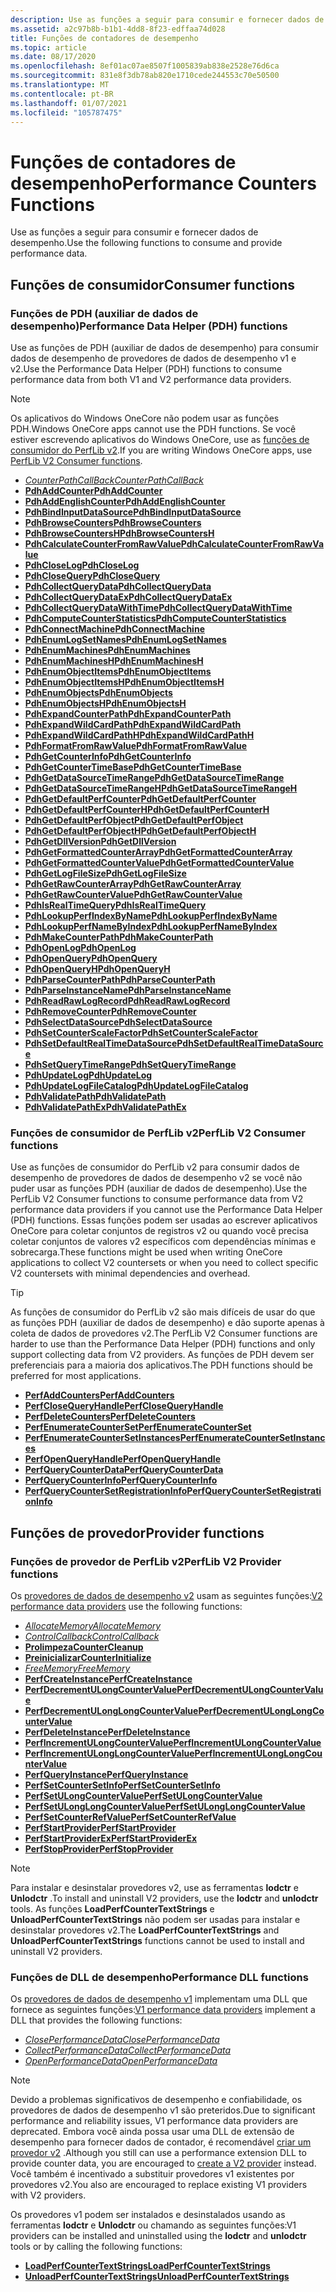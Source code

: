 ```yaml
---
description: Use as funções a seguir para consumir e fornecer dados de desempenho.
ms.assetid: a2c97b8b-b1b1-4dd8-8f23-edffaa74d028
title: Funções de contadores de desempenho
ms.topic: article
ms.date: 08/17/2020
ms.openlocfilehash: 8ef01ac07ae8507f1005839ab838e2528e76d6ca
ms.sourcegitcommit: 831e8f3db78ab820e1710cede244553c70e50500
ms.translationtype: MT
ms.contentlocale: pt-BR
ms.lasthandoff: 01/07/2021
ms.locfileid: "105787475"
---
```

# <a name="performance-counters-functions"></a><span data-ttu-id="a4a72-103">Funções de contadores de desempenho</span><span class="sxs-lookup"><span data-stu-id="a4a72-103">Performance Counters Functions</span></span>

<span data-ttu-id="a4a72-104">Use as funções a seguir para consumir e fornecer dados de desempenho.</span><span class="sxs-lookup"><span data-stu-id="a4a72-104">Use the following functions to consume and provide performance data.</span></span>

## <a name="consumer-functions"></a><span data-ttu-id="a4a72-105">Funções de consumidor</span><span class="sxs-lookup"><span data-stu-id="a4a72-105">Consumer functions</span></span>

### <a name="performance-data-helper-pdh-functions"></a><span data-ttu-id="a4a72-106">Funções de PDH (auxiliar de dados de desempenho)</span><span class="sxs-lookup"><span data-stu-id="a4a72-106">Performance Data Helper (PDH) functions</span></span>

<span data-ttu-id="a4a72-107">Use as funções de PDH (auxiliar de dados de desempenho) para consumir dados de desempenho de provedores de dados de desempenho v1 e v2.</span><span class="sxs-lookup"><span data-stu-id="a4a72-107">Use the Performance Data Helper (PDH) functions to consume performance data from both V1 and V2 performance data providers.</span></span>

> [!Note]
> <span data-ttu-id="a4a72-108">Os aplicativos do Windows OneCore não podem usar as funções PDH.</span><span class="sxs-lookup"><span data-stu-id="a4a72-108">Windows OneCore apps cannot use the PDH functions.</span></span> <span data-ttu-id="a4a72-109">Se você estiver escrevendo aplicativos do Windows OneCore, use as [funções de consumidor do PerfLib v2](using-the-perflib-functions-to-consume-counter-data.md).</span><span class="sxs-lookup"><span data-stu-id="a4a72-109">If you are writing Windows OneCore apps, use [PerfLib V2 Consumer functions](using-the-perflib-functions-to-consume-counter-data.md).</span></span>

- [<span data-ttu-id="a4a72-110">*CounterPathCallBack*</span><span class="sxs-lookup"><span data-stu-id="a4a72-110">*CounterPathCallBack*</span></span>](/windows/desktop/api/Pdh/nc-pdh-counterpathcallback)
- [<span data-ttu-id="a4a72-111">**PdhAddCounter**</span><span class="sxs-lookup"><span data-stu-id="a4a72-111">**PdhAddCounter**</span></span>](/windows/desktop/api/Pdh/nf-pdh-pdhaddcountera)
- [<span data-ttu-id="a4a72-112">**PdhAddEnglishCounter**</span><span class="sxs-lookup"><span data-stu-id="a4a72-112">**PdhAddEnglishCounter**</span></span>](/windows/desktop/api/Pdh/nf-pdh-pdhaddenglishcountera)
- [<span data-ttu-id="a4a72-113">**PdhBindInputDataSource**</span><span class="sxs-lookup"><span data-stu-id="a4a72-113">**PdhBindInputDataSource**</span></span>](/windows/desktop/api/Pdh/nf-pdh-pdhbindinputdatasourcea)
- [<span data-ttu-id="a4a72-114">**PdhBrowseCounters**</span><span class="sxs-lookup"><span data-stu-id="a4a72-114">**PdhBrowseCounters**</span></span>](/windows/desktop/api/Pdh/nf-pdh-pdhbrowsecountersa)
- [<span data-ttu-id="a4a72-115">**PdhBrowseCountersH**</span><span class="sxs-lookup"><span data-stu-id="a4a72-115">**PdhBrowseCountersH**</span></span>](/windows/desktop/api/Pdh/nf-pdh-pdhbrowsecountersha)
- [<span data-ttu-id="a4a72-116">**PdhCalculateCounterFromRawValue**</span><span class="sxs-lookup"><span data-stu-id="a4a72-116">**PdhCalculateCounterFromRawValue**</span></span>](/windows/desktop/api/Pdh/nf-pdh-pdhcalculatecounterfromrawvalue)
- [<span data-ttu-id="a4a72-117">**PdhCloseLog**</span><span class="sxs-lookup"><span data-stu-id="a4a72-117">**PdhCloseLog**</span></span>](/windows/desktop/api/Pdh/nf-pdh-pdhcloselog)
- [<span data-ttu-id="a4a72-118">**PdhCloseQuery**</span><span class="sxs-lookup"><span data-stu-id="a4a72-118">**PdhCloseQuery**</span></span>](/windows/desktop/api/Pdh/nf-pdh-pdhclosequery)
- [<span data-ttu-id="a4a72-119">**PdhCollectQueryData**</span><span class="sxs-lookup"><span data-stu-id="a4a72-119">**PdhCollectQueryData**</span></span>](/windows/desktop/api/Pdh/nf-pdh-pdhcollectquerydata)
- [<span data-ttu-id="a4a72-120">**PdhCollectQueryDataEx**</span><span class="sxs-lookup"><span data-stu-id="a4a72-120">**PdhCollectQueryDataEx**</span></span>](/windows/desktop/api/Pdh/nf-pdh-pdhcollectquerydataex)
- [<span data-ttu-id="a4a72-121">**PdhCollectQueryDataWithTime**</span><span class="sxs-lookup"><span data-stu-id="a4a72-121">**PdhCollectQueryDataWithTime**</span></span>](/windows/desktop/api/Pdh/nf-pdh-pdhcollectquerydatawithtime)
- [<span data-ttu-id="a4a72-122">**PdhComputeCounterStatistics**</span><span class="sxs-lookup"><span data-stu-id="a4a72-122">**PdhComputeCounterStatistics**</span></span>](/windows/desktop/api/Pdh/nf-pdh-pdhcomputecounterstatistics)
- [<span data-ttu-id="a4a72-123">**PdhConnectMachine**</span><span class="sxs-lookup"><span data-stu-id="a4a72-123">**PdhConnectMachine**</span></span>](/windows/desktop/api/Pdh/nf-pdh-pdhconnectmachinea)
- [<span data-ttu-id="a4a72-124">**PdhEnumLogSetNames**</span><span class="sxs-lookup"><span data-stu-id="a4a72-124">**PdhEnumLogSetNames**</span></span>](/windows/desktop/api/Pdh/nf-pdh-pdhenumlogsetnamesa)
- [<span data-ttu-id="a4a72-125">**PdhEnumMachines**</span><span class="sxs-lookup"><span data-stu-id="a4a72-125">**PdhEnumMachines**</span></span>](/windows/desktop/api/Pdh/nf-pdh-pdhenummachinesa)
- [<span data-ttu-id="a4a72-126">**PdhEnumMachinesH**</span><span class="sxs-lookup"><span data-stu-id="a4a72-126">**PdhEnumMachinesH**</span></span>](/windows/desktop/api/Pdh/nf-pdh-pdhenummachinesha)
- [<span data-ttu-id="a4a72-127">**PdhEnumObjectItems**</span><span class="sxs-lookup"><span data-stu-id="a4a72-127">**PdhEnumObjectItems**</span></span>](/windows/desktop/api/Pdh/nf-pdh-pdhenumobjectitemsa)
- [<span data-ttu-id="a4a72-128">**PdhEnumObjectItemsH**</span><span class="sxs-lookup"><span data-stu-id="a4a72-128">**PdhEnumObjectItemsH**</span></span>](/windows/desktop/api/Pdh/nf-pdh-pdhenumobjectitemsha)
- [<span data-ttu-id="a4a72-129">**PdhEnumObjects**</span><span class="sxs-lookup"><span data-stu-id="a4a72-129">**PdhEnumObjects**</span></span>](/windows/desktop/api/Pdh/nf-pdh-pdhenumobjectsa)
- [<span data-ttu-id="a4a72-130">**PdhEnumObjectsH**</span><span class="sxs-lookup"><span data-stu-id="a4a72-130">**PdhEnumObjectsH**</span></span>](/windows/desktop/api/Pdh/nf-pdh-pdhenumobjectsha)
- [<span data-ttu-id="a4a72-131">**PdhExpandCounterPath**</span><span class="sxs-lookup"><span data-stu-id="a4a72-131">**PdhExpandCounterPath**</span></span>](/windows/desktop/api/Pdh/nf-pdh-pdhexpandcounterpatha)
- [<span data-ttu-id="a4a72-132">**PdhExpandWildCardPath**</span><span class="sxs-lookup"><span data-stu-id="a4a72-132">**PdhExpandWildCardPath**</span></span>](/windows/desktop/api/Pdh/nf-pdh-pdhexpandwildcardpatha)
- [<span data-ttu-id="a4a72-133">**PdhExpandWildCardPathH**</span><span class="sxs-lookup"><span data-stu-id="a4a72-133">**PdhExpandWildCardPathH**</span></span>](/windows/desktop/api/Pdh/nf-pdh-pdhexpandwildcardpathha)
- [<span data-ttu-id="a4a72-134">**PdhFormatFromRawValue**</span><span class="sxs-lookup"><span data-stu-id="a4a72-134">**PdhFormatFromRawValue**</span></span>](/windows/desktop/api/Pdh/nf-pdh-pdhformatfromrawvalue)
- [<span data-ttu-id="a4a72-135">**PdhGetCounterInfo**</span><span class="sxs-lookup"><span data-stu-id="a4a72-135">**PdhGetCounterInfo**</span></span>](/windows/desktop/api/Pdh/nf-pdh-pdhgetcounterinfoa)
- [<span data-ttu-id="a4a72-136">**PdhGetCounterTimeBase**</span><span class="sxs-lookup"><span data-stu-id="a4a72-136">**PdhGetCounterTimeBase**</span></span>](/windows/desktop/api/Pdh/nf-pdh-pdhgetcountertimebase)
- [<span data-ttu-id="a4a72-137">**PdhGetDataSourceTimeRange**</span><span class="sxs-lookup"><span data-stu-id="a4a72-137">**PdhGetDataSourceTimeRange**</span></span>](/windows/desktop/api/Pdh/nf-pdh-pdhgetdatasourcetimerangea)
- [<span data-ttu-id="a4a72-138">**PdhGetDataSourceTimeRangeH**</span><span class="sxs-lookup"><span data-stu-id="a4a72-138">**PdhGetDataSourceTimeRangeH**</span></span>](/windows/desktop/api/Pdh/nf-pdh-pdhgetdatasourcetimerangeh)
- [<span data-ttu-id="a4a72-139">**PdhGetDefaultPerfCounter**</span><span class="sxs-lookup"><span data-stu-id="a4a72-139">**PdhGetDefaultPerfCounter**</span></span>](/windows/desktop/api/Pdh/nf-pdh-pdhgetdefaultperfcountera)
- [<span data-ttu-id="a4a72-140">**PdhGetDefaultPerfCounterH**</span><span class="sxs-lookup"><span data-stu-id="a4a72-140">**PdhGetDefaultPerfCounterH**</span></span>](/windows/desktop/api/Pdh/nf-pdh-pdhgetdefaultperfcounterha)
- [<span data-ttu-id="a4a72-141">**PdhGetDefaultPerfObject**</span><span class="sxs-lookup"><span data-stu-id="a4a72-141">**PdhGetDefaultPerfObject**</span></span>](/windows/desktop/api/Pdh/nf-pdh-pdhgetdefaultperfobjecta)
- [<span data-ttu-id="a4a72-142">**PdhGetDefaultPerfObjectH**</span><span class="sxs-lookup"><span data-stu-id="a4a72-142">**PdhGetDefaultPerfObjectH**</span></span>](/windows/desktop/api/Pdh/nf-pdh-pdhgetdefaultperfobjectha)
- [<span data-ttu-id="a4a72-143">**PdhGetDllVersion**</span><span class="sxs-lookup"><span data-stu-id="a4a72-143">**PdhGetDllVersion**</span></span>](/windows/desktop/api/Pdh/nf-pdh-pdhgetdllversion)
- [<span data-ttu-id="a4a72-144">**PdhGetFormattedCounterArray**</span><span class="sxs-lookup"><span data-stu-id="a4a72-144">**PdhGetFormattedCounterArray**</span></span>](/windows/desktop/api/Pdh/nf-pdh-pdhgetformattedcounterarraya)
- [<span data-ttu-id="a4a72-145">**PdhGetFormattedCounterValue**</span><span class="sxs-lookup"><span data-stu-id="a4a72-145">**PdhGetFormattedCounterValue**</span></span>](/windows/desktop/api/Pdh/nf-pdh-pdhgetformattedcountervalue)
- [<span data-ttu-id="a4a72-146">**PdhGetLogFileSize**</span><span class="sxs-lookup"><span data-stu-id="a4a72-146">**PdhGetLogFileSize**</span></span>](/windows/desktop/api/Pdh/nf-pdh-pdhgetlogfilesize)
- [<span data-ttu-id="a4a72-147">**PdhGetRawCounterArray**</span><span class="sxs-lookup"><span data-stu-id="a4a72-147">**PdhGetRawCounterArray**</span></span>](/windows/desktop/api/Pdh/nf-pdh-pdhgetrawcounterarraya)
- [<span data-ttu-id="a4a72-148">**PdhGetRawCounterValue**</span><span class="sxs-lookup"><span data-stu-id="a4a72-148">**PdhGetRawCounterValue**</span></span>](/windows/desktop/api/Pdh/nf-pdh-pdhgetrawcountervalue)
- [<span data-ttu-id="a4a72-149">**PdhIsRealTimeQuery**</span><span class="sxs-lookup"><span data-stu-id="a4a72-149">**PdhIsRealTimeQuery**</span></span>](/windows/desktop/api/Pdh/nf-pdh-pdhisrealtimequery)
- [<span data-ttu-id="a4a72-150">**PdhLookupPerfIndexByName**</span><span class="sxs-lookup"><span data-stu-id="a4a72-150">**PdhLookupPerfIndexByName**</span></span>](/windows/desktop/api/Pdh/nf-pdh-pdhlookupperfindexbynamea)
- [<span data-ttu-id="a4a72-151">**PdhLookupPerfNameByIndex**</span><span class="sxs-lookup"><span data-stu-id="a4a72-151">**PdhLookupPerfNameByIndex**</span></span>](/windows/desktop/api/Pdh/nf-pdh-pdhlookupperfnamebyindexa)
- [<span data-ttu-id="a4a72-152">**PdhMakeCounterPath**</span><span class="sxs-lookup"><span data-stu-id="a4a72-152">**PdhMakeCounterPath**</span></span>](/windows/desktop/api/Pdh/nf-pdh-pdhmakecounterpatha)
- [<span data-ttu-id="a4a72-153">**PdhOpenLog**</span><span class="sxs-lookup"><span data-stu-id="a4a72-153">**PdhOpenLog**</span></span>](/windows/desktop/api/Pdh/nf-pdh-pdhopenloga)
- [<span data-ttu-id="a4a72-154">**PdhOpenQuery**</span><span class="sxs-lookup"><span data-stu-id="a4a72-154">**PdhOpenQuery**</span></span>](/windows/desktop/api/Pdh/nf-pdh-pdhopenquerya)
- [<span data-ttu-id="a4a72-155">**PdhOpenQueryH**</span><span class="sxs-lookup"><span data-stu-id="a4a72-155">**PdhOpenQueryH**</span></span>](/windows/desktop/api/Pdh/nf-pdh-pdhopenqueryh)
- [<span data-ttu-id="a4a72-156">**PdhParseCounterPath**</span><span class="sxs-lookup"><span data-stu-id="a4a72-156">**PdhParseCounterPath**</span></span>](/windows/desktop/api/Pdh/nf-pdh-pdhparsecounterpatha)
- [<span data-ttu-id="a4a72-157">**PdhParseInstanceName**</span><span class="sxs-lookup"><span data-stu-id="a4a72-157">**PdhParseInstanceName**</span></span>](/windows/desktop/api/Pdh/nf-pdh-pdhparseinstancenamea)
- [<span data-ttu-id="a4a72-158">**PdhReadRawLogRecord**</span><span class="sxs-lookup"><span data-stu-id="a4a72-158">**PdhReadRawLogRecord**</span></span>](/windows/desktop/api/Pdh/nf-pdh-pdhreadrawlogrecord)
- [<span data-ttu-id="a4a72-159">**PdhRemoveCounter**</span><span class="sxs-lookup"><span data-stu-id="a4a72-159">**PdhRemoveCounter**</span></span>](/windows/desktop/api/Pdh/nf-pdh-pdhremovecounter)
- [<span data-ttu-id="a4a72-160">**PdhSelectDataSource**</span><span class="sxs-lookup"><span data-stu-id="a4a72-160">**PdhSelectDataSource**</span></span>](/windows/desktop/api/Pdh/nf-pdh-pdhselectdatasourcea)
- [<span data-ttu-id="a4a72-161">**PdhSetCounterScaleFactor**</span><span class="sxs-lookup"><span data-stu-id="a4a72-161">**PdhSetCounterScaleFactor**</span></span>](/windows/desktop/api/Pdh/nf-pdh-pdhsetcounterscalefactor)
- [<span data-ttu-id="a4a72-162">**PdhSetDefaultRealTimeDataSource**</span><span class="sxs-lookup"><span data-stu-id="a4a72-162">**PdhSetDefaultRealTimeDataSource**</span></span>](/windows/desktop/api/Pdh/nf-pdh-pdhsetdefaultrealtimedatasource)
- [<span data-ttu-id="a4a72-163">**PdhSetQueryTimeRange**</span><span class="sxs-lookup"><span data-stu-id="a4a72-163">**PdhSetQueryTimeRange**</span></span>](/windows/desktop/api/Pdh/nf-pdh-pdhsetquerytimerange)
- [<span data-ttu-id="a4a72-164">**PdhUpdateLog**</span><span class="sxs-lookup"><span data-stu-id="a4a72-164">**PdhUpdateLog**</span></span>](/windows/desktop/api/Pdh/nf-pdh-pdhupdateloga)
- [<span data-ttu-id="a4a72-165">**PdhUpdateLogFileCatalog**</span><span class="sxs-lookup"><span data-stu-id="a4a72-165">**PdhUpdateLogFileCatalog**</span></span>](/windows/desktop/api/Pdh/nf-pdh-pdhupdatelogfilecatalog)
- [<span data-ttu-id="a4a72-166">**PdhValidatePath**</span><span class="sxs-lookup"><span data-stu-id="a4a72-166">**PdhValidatePath**</span></span>](/windows/desktop/api/Pdh/nf-pdh-pdhvalidatepatha)
- [<span data-ttu-id="a4a72-167">**PdhValidatePathEx**</span><span class="sxs-lookup"><span data-stu-id="a4a72-167">**PdhValidatePathEx**</span></span>](/windows/desktop/api/Pdh/nf-pdh-pdhvalidatepathexa)

### <a name="perflib-v2-consumer-functions"></a><span data-ttu-id="a4a72-168">Funções de consumidor de PerfLib v2</span><span class="sxs-lookup"><span data-stu-id="a4a72-168">PerfLib V2 Consumer functions</span></span>

<span data-ttu-id="a4a72-169">Use as funções de consumidor do PerfLib v2 para consumir dados de desempenho de provedores de dados de desempenho v2 se você não puder usar as funções PDH (auxiliar de dados de desempenho).</span><span class="sxs-lookup"><span data-stu-id="a4a72-169">Use the PerfLib V2 Consumer functions to consume performance data from V2 performance data providers if you cannot use the Performance Data Helper (PDH) functions.</span></span> <span data-ttu-id="a4a72-170">Essas funções podem ser usadas ao escrever aplicativos OneCore para coletar conjuntos de registros v2 ou quando você precisa coletar conjuntos de valores v2 específicos com dependências mínimas e sobrecarga.</span><span class="sxs-lookup"><span data-stu-id="a4a72-170">These functions might be used when writing OneCore applications to collect V2 countersets or when you need to collect specific V2 countersets with minimal dependencies and overhead.</span></span>

> [!TIP]
> <span data-ttu-id="a4a72-171">As funções de consumidor do PerfLib v2 são mais difíceis de usar do que as funções PDH (auxiliar de dados de desempenho) e dão suporte apenas à coleta de dados de provedores v2.</span><span class="sxs-lookup"><span data-stu-id="a4a72-171">The PerfLib V2 Consumer functions are harder to use than the Performance Data Helper (PDH) functions and only support collecting data from V2 providers.</span></span> <span data-ttu-id="a4a72-172">As funções de PDH devem ser preferenciais para a maioria dos aplicativos.</span><span class="sxs-lookup"><span data-stu-id="a4a72-172">The PDH functions should be preferred for most applications.</span></span>

- [<span data-ttu-id="a4a72-173">**PerfAddCounters**</span><span class="sxs-lookup"><span data-stu-id="a4a72-173">**PerfAddCounters**</span></span>](/windows/desktop/api/Perflib/nf-perflib-perfaddcounters)
- [<span data-ttu-id="a4a72-174">**PerfCloseQueryHandle**</span><span class="sxs-lookup"><span data-stu-id="a4a72-174">**PerfCloseQueryHandle**</span></span>](/windows/desktop/api/Perflib/nf-perflib-perfclosequeryhandle)
- [<span data-ttu-id="a4a72-175">**PerfDeleteCounters**</span><span class="sxs-lookup"><span data-stu-id="a4a72-175">**PerfDeleteCounters**</span></span>](/windows/desktop/api/Perflib/nf-perflib-perfdeletecounters)
- [<span data-ttu-id="a4a72-176">**PerfEnumerateCounterSet**</span><span class="sxs-lookup"><span data-stu-id="a4a72-176">**PerfEnumerateCounterSet**</span></span>](/windows/desktop/api/Perflib/nf-perflib-perfenumeratecounterset)
- [<span data-ttu-id="a4a72-177">**PerfEnumerateCounterSetInstances**</span><span class="sxs-lookup"><span data-stu-id="a4a72-177">**PerfEnumerateCounterSetInstances**</span></span>](/windows/desktop/api/Perflib/nf-perflib-perfenumeratecountersetinstances)
- [<span data-ttu-id="a4a72-178">**PerfOpenQueryHandle**</span><span class="sxs-lookup"><span data-stu-id="a4a72-178">**PerfOpenQueryHandle**</span></span>](/windows/desktop/api/Perflib/nf-perflib-perfopenqueryhandle)
- [<span data-ttu-id="a4a72-179">**PerfQueryCounterData**</span><span class="sxs-lookup"><span data-stu-id="a4a72-179">**PerfQueryCounterData**</span></span>](/windows/desktop/api/Perflib/nf-perflib-perfquerycounterdata)
- [<span data-ttu-id="a4a72-180">**PerfQueryCounterInfo**</span><span class="sxs-lookup"><span data-stu-id="a4a72-180">**PerfQueryCounterInfo**</span></span>](/windows/desktop/api/Perflib/nf-perflib-perfquerycounterinfo)
- [<span data-ttu-id="a4a72-181">**PerfQueryCounterSetRegistrationInfo**</span><span class="sxs-lookup"><span data-stu-id="a4a72-181">**PerfQueryCounterSetRegistrationInfo**</span></span>](/windows/desktop/api/Perflib/nf-perflib-perfquerycountersetregistrationinfo)

## <a name="provider-functions"></a><span data-ttu-id="a4a72-182">Funções de provedor</span><span class="sxs-lookup"><span data-stu-id="a4a72-182">Provider functions</span></span>

### <a name="perflib-v2-provider-functions"></a><span data-ttu-id="a4a72-183">Funções de provedor de PerfLib v2</span><span class="sxs-lookup"><span data-stu-id="a4a72-183">PerfLib V2 Provider functions</span></span>

<span data-ttu-id="a4a72-184">Os [provedores de dados de desempenho v2](providing-counter-data-using-version-2-0.md) usam as seguintes funções:</span><span class="sxs-lookup"><span data-stu-id="a4a72-184">[V2 performance data providers](providing-counter-data-using-version-2-0.md) use the following functions:</span></span>

- [<span data-ttu-id="a4a72-185">*AllocateMemory*</span><span class="sxs-lookup"><span data-stu-id="a4a72-185">*AllocateMemory*</span></span>](/windows/desktop/api/Perflib/nc-perflib-perf_mem_alloc)
- [<span data-ttu-id="a4a72-186">*ControlCallback*</span><span class="sxs-lookup"><span data-stu-id="a4a72-186">*ControlCallback*</span></span>](/windows/desktop/api/Perflib/nc-perflib-perflibrequest)
- [<span data-ttu-id="a4a72-187">**Prolimpeza**</span><span class="sxs-lookup"><span data-stu-id="a4a72-187">**CounterCleanup**</span></span>](countercleanup.md)
- [<span data-ttu-id="a4a72-188">**Preinicializar**</span><span class="sxs-lookup"><span data-stu-id="a4a72-188">**CounterInitialize**</span></span>](counterinitialize.md)
- [<span data-ttu-id="a4a72-189">*FreeMemory*</span><span class="sxs-lookup"><span data-stu-id="a4a72-189">*FreeMemory*</span></span>](/windows/desktop/api/Perflib/nc-perflib-perf_mem_free)
- [<span data-ttu-id="a4a72-190">**PerfCreateInstance**</span><span class="sxs-lookup"><span data-stu-id="a4a72-190">**PerfCreateInstance**</span></span>](/windows/desktop/api/Perflib/nf-perflib-perfcreateinstance)
- [<span data-ttu-id="a4a72-191">**PerfDecrementULongCounterValue**</span><span class="sxs-lookup"><span data-stu-id="a4a72-191">**PerfDecrementULongCounterValue**</span></span>](/windows/desktop/api/Perflib/nf-perflib-perfdecrementulongcountervalue)
- [<span data-ttu-id="a4a72-192">**PerfDecrementULongLongCounterValue**</span><span class="sxs-lookup"><span data-stu-id="a4a72-192">**PerfDecrementULongLongCounterValue**</span></span>](/windows/desktop/api/Perflib/nf-perflib-perfdecrementulonglongcountervalue)
- [<span data-ttu-id="a4a72-193">**PerfDeleteInstance**</span><span class="sxs-lookup"><span data-stu-id="a4a72-193">**PerfDeleteInstance**</span></span>](/windows/desktop/api/Perflib/nf-perflib-perfdeleteinstance)
- [<span data-ttu-id="a4a72-194">**PerfIncrementULongCounterValue**</span><span class="sxs-lookup"><span data-stu-id="a4a72-194">**PerfIncrementULongCounterValue**</span></span>](/windows/desktop/api/Perflib/nf-perflib-perfincrementulongcountervalue)
- [<span data-ttu-id="a4a72-195">**PerfIncrementULongLongCounterValue**</span><span class="sxs-lookup"><span data-stu-id="a4a72-195">**PerfIncrementULongLongCounterValue**</span></span>](/windows/desktop/api/Perflib/nf-perflib-perfincrementulonglongcountervalue)
- [<span data-ttu-id="a4a72-196">**PerfQueryInstance**</span><span class="sxs-lookup"><span data-stu-id="a4a72-196">**PerfQueryInstance**</span></span>](/windows/desktop/api/Perflib/nf-perflib-perfqueryinstance)
- [<span data-ttu-id="a4a72-197">**PerfSetCounterSetInfo**</span><span class="sxs-lookup"><span data-stu-id="a4a72-197">**PerfSetCounterSetInfo**</span></span>](/windows/desktop/api/Perflib/nf-perflib-perfsetcountersetinfo)
- [<span data-ttu-id="a4a72-198">**PerfSetULongCounterValue**</span><span class="sxs-lookup"><span data-stu-id="a4a72-198">**PerfSetULongCounterValue**</span></span>](/windows/desktop/api/Perflib/nf-perflib-perfsetulongcountervalue)
- [<span data-ttu-id="a4a72-199">**PerfSetULongLongCounterValue**</span><span class="sxs-lookup"><span data-stu-id="a4a72-199">**PerfSetULongLongCounterValue**</span></span>](/windows/desktop/api/Perflib/nf-perflib-perfsetulonglongcountervalue)
- [<span data-ttu-id="a4a72-200">**PerfSetCounterRefValue**</span><span class="sxs-lookup"><span data-stu-id="a4a72-200">**PerfSetCounterRefValue**</span></span>](/windows/desktop/api/Perflib/nf-perflib-perfsetcounterrefvalue)
- [<span data-ttu-id="a4a72-201">**PerfStartProvider**</span><span class="sxs-lookup"><span data-stu-id="a4a72-201">**PerfStartProvider**</span></span>](/windows/desktop/api/Perflib/nf-perflib-perfstartprovider)
- [<span data-ttu-id="a4a72-202">**PerfStartProviderEx**</span><span class="sxs-lookup"><span data-stu-id="a4a72-202">**PerfStartProviderEx**</span></span>](/windows/desktop/api/Perflib/nf-perflib-perfstartproviderex)
- [<span data-ttu-id="a4a72-203">**PerfStopProvider**</span><span class="sxs-lookup"><span data-stu-id="a4a72-203">**PerfStopProvider**</span></span>](/windows/desktop/api/Perflib/nf-perflib-perfstopprovider)

> [!Note]
> <span data-ttu-id="a4a72-204">Para instalar e desinstalar provedores v2, use as ferramentas **lodctr** e **Unlodctr** .</span><span class="sxs-lookup"><span data-stu-id="a4a72-204">To install and uninstall V2 providers, use the **lodctr** and **unlodctr** tools.</span></span> <span data-ttu-id="a4a72-205">As funções **LoadPerfCounterTextStrings** e **UnloadPerfCounterTextStrings** não podem ser usadas para instalar e desinstalar provedores v2.</span><span class="sxs-lookup"><span data-stu-id="a4a72-205">The **LoadPerfCounterTextStrings** and **UnloadPerfCounterTextStrings** functions cannot be used to install and uninstall V2 providers.</span></span>

### <a name="performance-dll-functions"></a><span data-ttu-id="a4a72-206">Funções de DLL de desempenho</span><span class="sxs-lookup"><span data-stu-id="a4a72-206">Performance DLL functions</span></span>

<span data-ttu-id="a4a72-207">Os [provedores de dados de desempenho v1](providing-counter-data-using-a-performance-dll.md) implementam uma DLL que fornece as seguintes funções:</span><span class="sxs-lookup"><span data-stu-id="a4a72-207">[V1 performance data providers](providing-counter-data-using-a-performance-dll.md) implement a DLL that provides the following functions:</span></span>

- [<span data-ttu-id="a4a72-208">*ClosePerformanceData*</span><span class="sxs-lookup"><span data-stu-id="a4a72-208">*ClosePerformanceData*</span></span>](/windows/win32/api/winperf/nc-winperf-pm_close_proc)
- [<span data-ttu-id="a4a72-209">*CollectPerformanceData*</span><span class="sxs-lookup"><span data-stu-id="a4a72-209">*CollectPerformanceData*</span></span>](/windows/win32/api/winperf/nc-winperf-pm_collect_proc)
- <span data-ttu-id="a4a72-210">[*OpenPerformanceData*](/previous-versions/windows/desktop/legacy/aa372200(v=vs.85))</span><span class="sxs-lookup"><span data-stu-id="a4a72-210">[*OpenPerformanceData*](/previous-versions/windows/desktop/legacy/aa372200(v=vs.85))</span></span>

> [!Note]
> <span data-ttu-id="a4a72-211">Devido a problemas significativos de desempenho e confiabilidade, os provedores de dados de desempenho v1 são preteridos.</span><span class="sxs-lookup"><span data-stu-id="a4a72-211">Due to significant performance and reliability issues, V1 performance data providers are deprecated.</span></span> <span data-ttu-id="a4a72-212">Embora você ainda possa usar uma DLL de extensão de desempenho para fornecer dados de contador, é recomendável [criar um provedor v2](providing-counter-data-using-version-2-0.md) .</span><span class="sxs-lookup"><span data-stu-id="a4a72-212">Although you still can use a performance extension DLL to provide counter data, you are encouraged to [create a V2 provider](providing-counter-data-using-version-2-0.md) instead.</span></span> <span data-ttu-id="a4a72-213">Você também é incentivado a substituir provedores v1 existentes por provedores v2.</span><span class="sxs-lookup"><span data-stu-id="a4a72-213">You also are encouraged to replace existing V1 providers with V2 providers.</span></span>

<span data-ttu-id="a4a72-214">Os provedores v1 podem ser instalados e desinstalados usando as ferramentas **lodctr** e **Unlodctr** ou chamando as seguintes funções:</span><span class="sxs-lookup"><span data-stu-id="a4a72-214">V1 providers can be installed and uninstalled using the **lodctr** and **unlodctr** tools or by calling the following functions:</span></span>

- [<span data-ttu-id="a4a72-215">**LoadPerfCounterTextStrings**</span><span class="sxs-lookup"><span data-stu-id="a4a72-215">**LoadPerfCounterTextStrings**</span></span>](/windows/desktop/api/Loadperf/nf-loadperf-loadperfcountertextstringsa)
- [<span data-ttu-id="a4a72-216">**UnloadPerfCounterTextStrings**</span><span class="sxs-lookup"><span data-stu-id="a4a72-216">**UnloadPerfCounterTextStrings**</span></span>](/windows/desktop/api/Loadperf/nf-loadperf-unloadperfcountertextstringsa)

